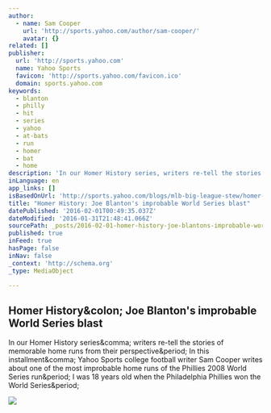 ```yaml
---
author:
  - name: Sam Cooper
    url: 'http://sports.yahoo.com/author/sam-cooper/'
    avatar: {}
related: []
publisher:
  url: 'http://sports.yahoo.com'
  name: Yahoo Sports
  favicon: 'http://sports.yahoo.com/favicon.ico'
  domain: sports.yahoo.com
keywords:
  - blanton
  - philly
  - hit
  - series
  - yahoo
  - at-bats
  - run
  - homer
  - bat
  - home
description: 'In our Homer History series, writers re-tell the stories of memorable home runs from their perspective. In this installment, Yahoo Sports college football writer Sam Cooper writes about one of the most improbable home runs of the Phillies 2008 World Series run. I was 18 years old when the Philadelphia Phillies won the World Series.'
inLanguage: en
app_links: []
isBasedOnUrl: 'http://sports.yahoo.com/blogs/mlb-big-league-stew/homer-history--joe-blanton-s-improbable-world-series-blast-212603561.html'
title: "Homer History: Joe Blanton's improbable World Series blast"
datePublished: '2016-02-01T00:49:35.037Z'
dateModified: '2016-01-31T21:48:41.066Z'
sourcePath: _posts/2016-02-01-homer-history-joe-blantons-improbable-world-series-blast.md
published: true
inFeed: true
hasPage: false
inNav: false
_context: 'http://schema.org'
_type: MediaObject

---
```

<article style=""><h1>Homer History&amp;colon; Joe Blanton's improbable World Series blast</h1><p>In our Homer History series&amp;comma; writers re-tell the stories of memorable home runs from their perspective&amp;period; In this installment&amp;comma; Yahoo Sports college football writer Sam Cooper writes about one of the most improbable home runs of the Phillies 2008 World Series run&amp;period; I was 18 years old when the Philadelphia Phillies won the World Series&amp;period;</p><img src="http://l2.yimg.com/bt/api/res/1.2/.0rrDQvuUQXYdnsp4et72Q--/YXBwaWQ9eW5ld3NfbGVnbztpbD1wbGFuZTtxPTc1O3c9NjAw/http://l.yimg.com/os/publish-images/sports/2016-01-29/03d49580-c6d7-11e5-9116-e3839010938b_home-history-blanton.jpg" /></article>